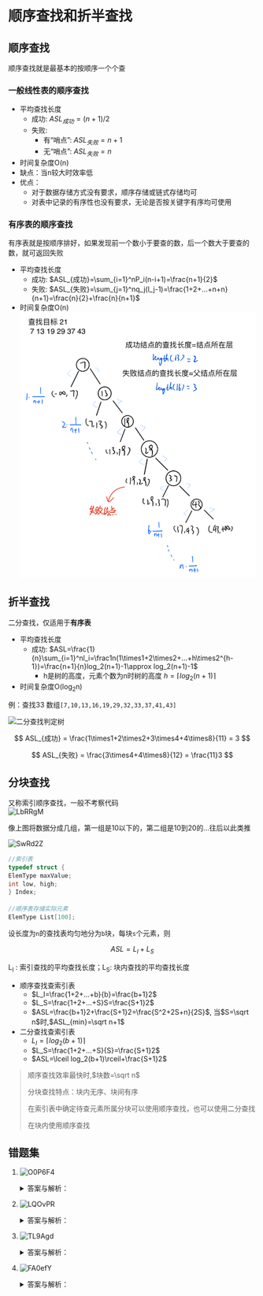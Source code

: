 # 顺序查找和折半查找

## 顺序查找

顺序查找就是最基本的按顺序一个个查

### 一般线性表的顺序查找

- 平均查找长度
    - 成功: $ASL_{成功}=(n+1)/2$
    - 失败:
        - 有“哨点”: $ASL_{失败}=n+1$
        - 无“哨点”: $ASL_{失败}=n$
- 时间复杂度O(n)
- 缺点：当n较大时效率低
- 优点：
    - 对于数据存储方式没有要求，顺序存储或链式存储均可
    - 对表中记录的有序性也没有要求，无论是否按关键字有序均可使用

### 有序表的顺序查找

有序表就是按顺序排好，如果发现前一个数小于要查的数，后一个数大于要查的数，就可返回失败

- 平均查找长度
    - 成功: $ASL_{成功}=\sum_{i=1}^nP_i(n-i+1)=\frac{n+1}{2}$
    - 失败: $ASL_{失败}=\sum_{j=1}^nq_j(l_j-1)=\frac{1+2+...+n+n}{n+1}=\frac{n}{2}+\frac{n}{n+1}$
- 时间复杂度O(n)    
  ![IMG_0596](https://raw.githubusercontent.com/Tippye/PicCloud/master/uPic/2022/12/20/IMG_0596.PNG)

## 折半查找

二分查找，仅适用于**有序表**

- 平均查找长度
    - 成功: $ASL=\frac{1}{n}\sum_{i=1}^nl_i=\frac1n(1\times1+2\times2+...+h\times2^{h-1})=\frac{n+1}{n}log_2(n+1)-1\approx log_2(n+1)-1$
        - h是树的高度，元素个数为n时树的高度 $h=\lceil log_2(n+1) \rceil$
- 时间复杂度O(log<sub>2</sub>n)

例：查找33 数组`[7,10,13,16,19,29,32,33,37,41,43]`

![二分查找判定树](https://gitee.com/tippy_q/pic-cloud/raw/master/clion-mik/sU5RkJ.png)

$$
ASL_{成功} = \frac{1\times1+2\times2+3\times4+4\times8}{11} = 3    
$$

$$
ASL_{失败} = \frac{3\times4+4\times8}{12} = \frac{11}3    
$$

## 分块查找

又称索引顺序查找，一般不考察代码  
![LbRRgM](https://cdn.staticaly.com/gh/tippye/PicCloud@master/uPic/2022/12/31/LbRRgM.png)

像上图将数据分成几组，第一组是10以下的，第二组是10到20的...往后以此类推

![SwRd2Z](https://cdn.staticaly.com/gh/tippye/PicCloud@master/uPic/2022/12/31/SwRd2Z.png)

```c++  
//索引表  
typedef struct {  
ElemType maxValue;  
int low, high;  
} Index;  
  
//顺序表存储实际元素  
ElemType List[100];  
```

设长度为`n`的查找表均匀地分为`b`块，每块`s`个元素，则

$$
ASL=L_I+L_S  
$$

L<sub>I</sub> : 索引查找的平均查找长度；L<sub>S</sub>: 块内查找的平均查找长度

- 顺序查找查索引表
    - $L_I=\frac{1+2+...+b}{b}=\frac{b+1}2$
    - $L_S=\frac{1+2+...+S}S=\frac{S+1}2$
    - $ASL=\frac{b+1}2+\frac{S+1}2=\frac{S^2+2S+n}{2S}$, 当$S=\sqrt n$时,$ASL_{min}=\sqrt n+1$
- 二分查找查索引表
    - $L_I=\lceil log_2(b+1)\rceil$
    - $L_S=\frac{1+2+...+S}{S}=\frac{S+1}2$
    - $ASL=\lceil log_2(b+1)\rceil+\frac{S+1}2$

> 顺序查找效率最快时,$块数=\sqrt n$
>
>分块查找特点：块内无序、块间有序
>
>在索引表中确定待查元素所属分块可以使用顺序查找，也可以使用二分查找
>
>在块内使用顺序查找

## 错题集

1. ![O0P6F4](https://cdn.staticaly.com/gh/tippye/PicCloud@master/uPic/2023/01/02/O0P6F4.png)
    <details>
        <summary>答案与解析：</summary>
        <br />
        答案： B
        <br />
        解析：<br />
         - 第一次：low=1,high=11,mid=(1+11)/2=6<br />
         - 第二次：low=6+1=7,high=11,mid=(7+11)/2=9<br />
         - 第三次：low=9+1=10,high=11,mid=(10+11)/2=10.5=10<br />
         - 第四次：low=10+1=11,high=11,mid=11<br />
    </details>

2. ![LQOvPR](https://cdn.staticaly.com/gh/tippye/PicCloud@master/uPic/2023/01/02/LQOvPR.png)
    <details>
        <summary>答案与解析：</summary>
        <br />
        答案： A  D
        <br />
        解析：<br />
        <img src="https://cdn.staticaly.com/gh/tippye/PicCloud@master/uPic/2023/01/02/FiLqaK.png" /><br />
        成功的ASL=(1+2x2+3x4+4x5)/12=37/12<br />
        失败的ASL=(3x3+4x10)=49/13<br />
        查找失败结点的ASL不是图中的方形结点，而是方形结点上一层的圆形结点
    </details>

3. ![TL9Agd](https://cdn.staticaly.com/gh/tippye/PicCloud@master/uPic/2023/01/02/TL9Agd.png)
    <details>
        <summary>答案与解析：</summary>
        <br />
        答案： B
        <br />
        解析：<br />
        S=3<br />
        ASL=(S<sup>2</sup>+2S+n)/2S=(9+6+123)/6=23
    </details>
4. ![FA0efY](https://cdn.staticaly.com/gh/tippye/PicCloud@master/uPic/2023/01/02/FA0efY.png)
    <details>
        <summary>答案与解析：</summary>
        <br />
        答案： A
        <br />
        解析：<br />
        <img src="https://cdn.staticaly.com/gh/tippye/PicCloud@master/uPic/2023/01/02/9I6qeC.png" /><br />
        先按二叉排序树填满选项中的树<br />
        <ul>
            <li>B：4和5那里说明是向上取整，但7和8是向下取整，相矛盾所以错误</li>
            <li>C：3和4向上取整，6和7向下取整</li>
            <li>D：1和10向下取整，6和7向上取整</li>
        </ul>
    </details>
